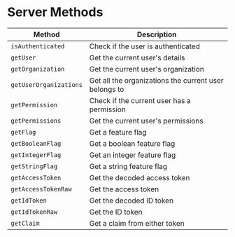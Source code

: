 # Server Methods

| Method | Description |
|--------|-------------|
| `isAuthenticated` | Check if the user is authenticated |
| `getUser` | Get the current user's details |
| `getOrganization` | Get the current user's organization |
| `getUserOrganizations` | Get all the organizations the current user belongs to |
| `getPermission` | Check if the current user has a permission |
| `getPermissions` | Get the current user's permissions |
| `getFlag` | Get a feature flag |
| `getBooleanFlag` | Get a boolean feature flag |
| `getIntegerFlag` | Get an integer feature flag |
| `getStringFlag` | Get a string feature flag |
| `getAccessToken` | Get the decoded access token |
| `getAccessTokenRaw` | Get the access token |
| `getIdToken` | Get the decoded ID token |
| `getIdTokenRaw` | Get the ID token |
| `getClaim` | Get a claim from either token |
